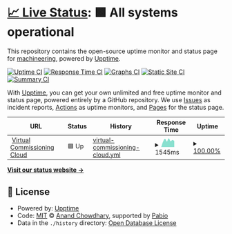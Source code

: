 # [📈 Live Status](https://status.machineering.de): <!--live status--> **🟩 All systems operational**

This repository contains the open-source uptime monitor and status page for [machineering](https://www.machineering.com/), powered by [Upptime](https://github.com/upptime/upptime).

[![Uptime CI](https://github.com/machineering/upptime/workflows/Uptime%20CI/badge.svg)](https://github.com/machineering/upptime/actions?query=workflow%3A%22Uptime+CI%22)
[![Response Time CI](https://github.com/machineering/upptime/workflows/Response%20Time%20CI/badge.svg)](https://github.com/machineering/upptime/actions?query=workflow%3A%22Response+Time+CI%22)
[![Graphs CI](https://github.com/machineering/upptime/workflows/Graphs%20CI/badge.svg)](https://github.com/machineering/upptime/actions?query=workflow%3A%22Graphs+CI%22)
[![Static Site CI](https://github.com/machineering/upptime/workflows/Static%20Site%20CI/badge.svg)](https://github.com/machineering/upptime/actions?query=workflow%3A%22Static+Site+CI%22)
[![Summary CI](https://github.com/machineering/upptime/workflows/Summary%20CI/badge.svg)](https://github.com/machineering/upptime/actions?query=workflow%3A%22Summary+CI%22)

With [Upptime](https://upptime.js.org), you can get your own unlimited and free uptime monitor and status page, powered entirely by a GitHub repository. We use [Issues](https://github.com/machineering/upptime/issues) as incident reports, [Actions](https://github.com/machineering/upptime/actions) as uptime monitors, and [Pages](https://status.machineering.de) for the status page.

<!--start: status pages-->
<!-- This summary is generated by Upptime (https://github.com/upptime/upptime) -->
<!-- Do not edit this manually, your changes will be overwritten -->
<!-- prettier-ignore -->
| URL | Status | History | Response Time | Uptime |
| --- | ------ | ------- | ------------- | ------ |
| <img alt="" src="https://icons.duckduckgo.com/ip3/kubernetes.machineering.de.ico" height="13"> [Virtual Commissioning Cloud](https://kubernetes.machineering.de) | 🟩 Up | [virtual-commissioning-cloud.yml](https://github.com/machineering/upptime/commits/HEAD/history/virtual-commissioning-cloud.yml) | <details><summary><img alt="Response time graph" src="./graphs/virtual-commissioning-cloud/response-time-week.png" height="20"> 1545ms</summary><br><a href="https://machineering.github.io/upptime/history/virtual-commissioning-cloud"><img alt="Response time 1161" src="https://img.shields.io/endpoint?url=https%3A%2F%2Fraw.githubusercontent.com%2Fmachineering%2Fupptime%2FHEAD%2Fapi%2Fvirtual-commissioning-cloud%2Fresponse-time.json"></a><br><a href="https://machineering.github.io/upptime/history/virtual-commissioning-cloud"><img alt="24-hour response time 1418" src="https://img.shields.io/endpoint?url=https%3A%2F%2Fraw.githubusercontent.com%2Fmachineering%2Fupptime%2FHEAD%2Fapi%2Fvirtual-commissioning-cloud%2Fresponse-time-day.json"></a><br><a href="https://machineering.github.io/upptime/history/virtual-commissioning-cloud"><img alt="7-day response time 1545" src="https://img.shields.io/endpoint?url=https%3A%2F%2Fraw.githubusercontent.com%2Fmachineering%2Fupptime%2FHEAD%2Fapi%2Fvirtual-commissioning-cloud%2Fresponse-time-week.json"></a><br><a href="https://machineering.github.io/upptime/history/virtual-commissioning-cloud"><img alt="30-day response time 1633" src="https://img.shields.io/endpoint?url=https%3A%2F%2Fraw.githubusercontent.com%2Fmachineering%2Fupptime%2FHEAD%2Fapi%2Fvirtual-commissioning-cloud%2Fresponse-time-month.json"></a><br><a href="https://machineering.github.io/upptime/history/virtual-commissioning-cloud"><img alt="1-year response time 1161" src="https://img.shields.io/endpoint?url=https%3A%2F%2Fraw.githubusercontent.com%2Fmachineering%2Fupptime%2FHEAD%2Fapi%2Fvirtual-commissioning-cloud%2Fresponse-time-year.json"></a></details> | <details><summary><a href="https://machineering.github.io/upptime/history/virtual-commissioning-cloud">100.00%</a></summary><a href="https://machineering.github.io/upptime/history/virtual-commissioning-cloud"><img alt="All-time uptime 99.81%" src="https://img.shields.io/endpoint?url=https%3A%2F%2Fraw.githubusercontent.com%2Fmachineering%2Fupptime%2FHEAD%2Fapi%2Fvirtual-commissioning-cloud%2Fuptime.json"></a><br><a href="https://machineering.github.io/upptime/history/virtual-commissioning-cloud"><img alt="24-hour uptime 100.00%" src="https://img.shields.io/endpoint?url=https%3A%2F%2Fraw.githubusercontent.com%2Fmachineering%2Fupptime%2FHEAD%2Fapi%2Fvirtual-commissioning-cloud%2Fuptime-day.json"></a><br><a href="https://machineering.github.io/upptime/history/virtual-commissioning-cloud"><img alt="7-day uptime 100.00%" src="https://img.shields.io/endpoint?url=https%3A%2F%2Fraw.githubusercontent.com%2Fmachineering%2Fupptime%2FHEAD%2Fapi%2Fvirtual-commissioning-cloud%2Fuptime-week.json"></a><br><a href="https://machineering.github.io/upptime/history/virtual-commissioning-cloud"><img alt="30-day uptime 99.90%" src="https://img.shields.io/endpoint?url=https%3A%2F%2Fraw.githubusercontent.com%2Fmachineering%2Fupptime%2FHEAD%2Fapi%2Fvirtual-commissioning-cloud%2Fuptime-month.json"></a><br><a href="https://machineering.github.io/upptime/history/virtual-commissioning-cloud"><img alt="1-year uptime 99.81%" src="https://img.shields.io/endpoint?url=https%3A%2F%2Fraw.githubusercontent.com%2Fmachineering%2Fupptime%2FHEAD%2Fapi%2Fvirtual-commissioning-cloud%2Fuptime-year.json"></a></details>

<!--end: status pages-->

[**Visit our status website →**](https://status.machineering.de)

## 📄 License

- Powered by: [Upptime](https://github.com/upptime/upptime)
- Code: [MIT](./LICENSE) © [Anand Chowdhary](https://anandchowdhary.com), supported by [Pabio](https://pabio.com)
- Data in the `./history` directory: [Open Database License](https://opendatacommons.org/licenses/odbl/1-0/)
